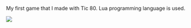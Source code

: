 My first game that I made with Tic 80. Lua programming language is used.

[![](https://i.imgur.com/G7aswK8.png)](http://www.youtube.com/watch?v=WdVWExkbfBI "My first Tic 80 game")
